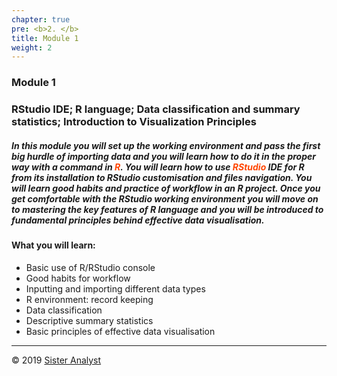 ```yaml
---
chapter: true
pre: <b>2. </b>
title: Module 1
weight: 2
---
```


### Module 1

### RStudio IDE; R language; Data classification and summary statistics; Introduction to Visualization Principles

##### In this module you will set up the working environment and pass the first big hurdle of importing data and you will learn how to do it in the proper way with a command in <span style="color:orangered">**R**</span>. You will learn how to use <span style="color:orangered">**RStudio**</span> IDE for R from its installation to RStudio customisation and files navigation. You will learn good habits and practice of workflow in an R project. Once you get comfortable with the RStudio working environment you will move on to mastering the key features of R language and you will be introduced to fundamental principles behind effective data visualisation. 

#### What you will learn:

* Basic use of R/RStudio console
* Good habits for workflow
* Inputting and importing different data types
* R environment: record keeping
* Data classification
* Descriptive summary statistics
* Basic principles of effective data visualisation



-----------------------------
© 2019 [Sister Analyst](https://sisteranalyst.org)
